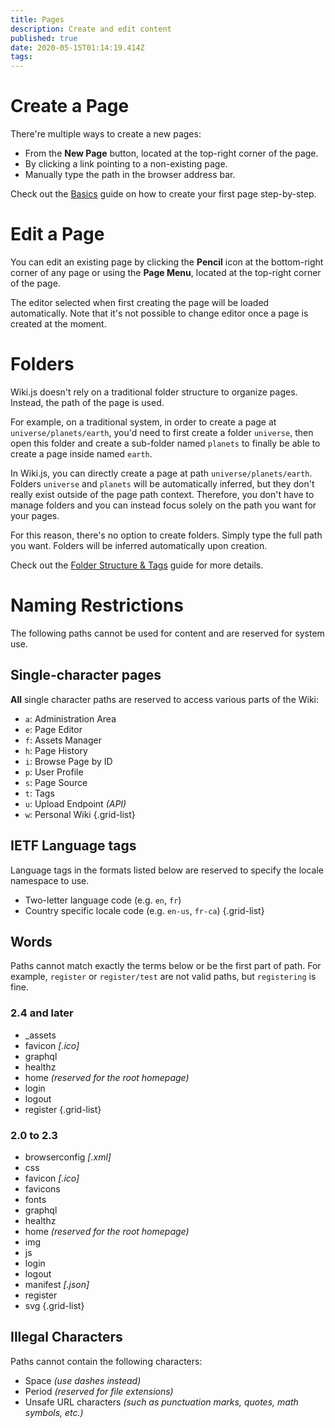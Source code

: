 ```yaml
---
title: Pages
description: Create and edit content
published: true
date: 2020-05-15T01:14:19.414Z
tags: 
---
```


# Create a Page

There're multiple ways to create a new pages:

- From the **New Page** button, located at the top-right corner of the page.
- By clicking a link pointing to a non-existing page.
- Manually type the path in the browser address bar.

Check out the [Basics](/guide/intro) guide on how to create your first page step-by-step.


# Edit a Page

You can edit an existing page by clicking the **Pencil** icon at the bottom-right corner of any page or using the **Page Menu**, located at the top-right corner of the page.

The editor selected when first creating the page will be loaded automatically. Note that it's not possible to change editor once a page is created at the moment.

# Folders

Wiki.js doesn't rely on a traditional folder structure to organize pages. Instead, the path of the page is used.

For example, on a traditional system, in order to create a page at `universe/planets/earth`, you'd need to first create a folder `universe`, then open this folder and create a sub-folder named `planets` to finally be able to create a page inside named `earth`.

In Wiki.js, you can directly create a page at path `universe/planets/earth`. Folders `universe` and `planets` will be automatically inferred, but they don't really exist outside of the page path context. Therefore, you don't have to manage folders and you can instead focus solely on the path you want for your pages.

For this reason, there's no option to create folders. Simply type the full path you want. Folders will be inferred automatically upon creation.

Check out the [Folder Structure & Tags](/guide/structure) guide for more details.

# Naming Restrictions

The following paths cannot be used for content and are reserved for system use.

## Single-character pages

**All** single character paths are reserved to access various parts of the Wiki:

- `a`: Administration Area
- `e`: Page Editor
- `f`: Assets Manager
- `h`: Page History
- `i`: Browse Page by ID
- `p`: User Profile
- `s`: Page Source
- `t`: Tags
- `u`: Upload Endpoint *(API)*
- `w`: Personal Wiki
{.grid-list}

## IETF Language tags

Language tags in the formats listed below are reserved to specify the locale namespace to use.

- Two-letter language code (e.g. `en`, `fr`)
- Country specific locale code (e.g. `en-us`, `fr-ca`)
{.grid-list}

## Words

Paths cannot match exactly the terms below or be the first part of path. For example, `register` or `register/test` are not valid paths, but `registering` is fine.

### 2.4 and later

- _assets
- favicon *\[.ico]*
- graphql
- healthz
- home *(reserved for the root homepage)*
- login
- logout
- register
{.grid-list}

### 2.0 to 2.3

- browserconfig *\[.xml]*
- css
- favicon *\[.ico]*
- favicons
- fonts
- graphql
- healthz
- home *(reserved for the root homepage)*
- img
- js
- login
- logout
- manifest *\[.json]*
- register
- svg
{.grid-list}

## Illegal Characters

Paths cannot contain the following characters:

- Space *(use dashes instead)*
- Period *(reserved for file extensions)*
- Unsafe URL characters *(such as punctuation marks, quotes, math symbols, etc.)*